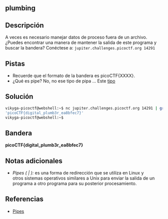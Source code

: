 ## plumbing

## Descripción
A veces es necesario manejar datos de proceso fuera de un archivo. ¿Puedes encontrar una manera de mantener la salida de este programa y buscar la bandera? Conéctese a: `jupiter.challenges.picoctf.org 14291`

## Pistas
* Recuerde que el formato de la bandera es picoCTF{XXXX}.
* ¿Qué es pipe? No, no ese tipo de pipa ... Este [tipo](http://www.linfo.org/pipes.html)

## Solución
``` bash 
vikyga-picoctf@webshell:~$ nc jupiter.challenges.picoctf.org 14291 | grep pico
'picoCTF{digital_plumb3r_ea8bfec7}'
vikyga-picoctf@webshell:~$
```

## Bandera
**picoCTF{digital_plumb3r_ea8bfec7}**

## Notas adicionales
* *Pipes ( | ):* es una forma de redirección que se utiliza en Linux y otros sistemas operativos similares a Unix para enviar la salida de un programa a otro programa para su posterior procesamiento.

## Referencias
* [Pipes](http://www.linfo.org/pipes.html)

